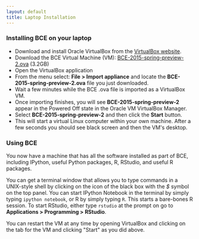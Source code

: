 ```yaml
---
layout: default
title: Laptop Installation
---
```

### Installing BCE on your laptop

  * Download and install Oracle VirtualBox from the [VirtualBox
    website](https://www.virtualbox.org/wiki/Downloads).
  * Download the BCE Virtual Machine (VM): [BCE-2015-spring-preview-2.ova](https://docs.google.com/uc?id=0Bz_1EI3c_TA1VzlScXUxaEEwSm8&export=download) (3.2GB)
  * Open the VirtualBox application
  * From the menu select: **File > Import appliance** and locate the **BCE-2015-spring-preview-2.ova** file you just downloaded.
  * Wait a few minutes while the BCE .ova file is imported as a VirtualBox VM.
  * Once importing finishes, you will see **BCE-2015-spring-preview-2** appear in the Powered Off state in the Oracle VM VirtualBox Manager.
  * Select **BCE-2015-spring-preview-2** and then click the **Start** button.
  * This will start a virtual Linux computer within your own machine.
    After a few seconds you should see black screen and then the VM's
    desktop.

### Using BCE

You now have a machine that has all the software installed as part of
BCE, including IPython, useful Python packages, R, RStudio, and useful
R packages.

You can get a terminal window that allows you to type commands in a
UNIX-style shell by clicking on the icon of the black box with the *$*
symbol on the top panel. You can start IPython Notebook in the
terminal by simply typing `ipython notebook`, or R by simply typing
`R`. This starts a bare-bones R session. To start RStudio, either type
`rstudio` at the prompt on go to **Applications > Programming >
RStudio**.

You can restart the VM at any time by opening VirtualBox and clicking
on the tab for the VM and clicking "Start" as you did above.
